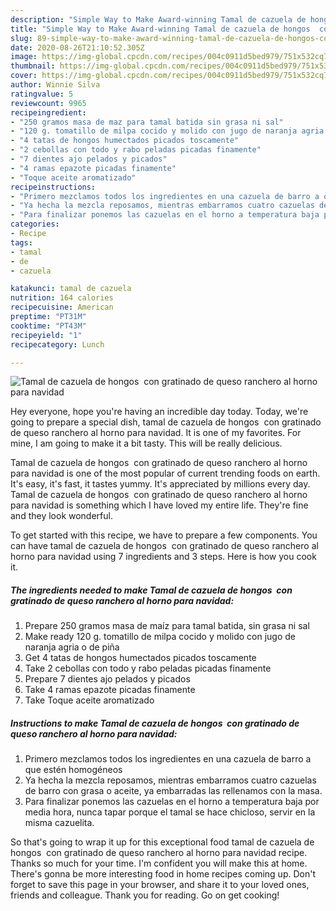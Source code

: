 ```yaml
---
description: "Simple Way to Make Award-winning Tamal de cazuela de hongos  con gratinado de queso ranchero al horno para navidad"
title: "Simple Way to Make Award-winning Tamal de cazuela de hongos  con gratinado de queso ranchero al horno para navidad"
slug: 89-simple-way-to-make-award-winning-tamal-de-cazuela-de-hongos-con-gratinado-de-queso-ranchero-al-horno-para-navidad
date: 2020-08-26T21:10:52.305Z
image: https://img-global.cpcdn.com/recipes/004c0911d5bed979/751x532cq70/tamal-de-cazuela-de-hongos-con-gratinado-de-queso-ranchero-al-horno-para-navidad-foto-principal.jpg
thumbnail: https://img-global.cpcdn.com/recipes/004c0911d5bed979/751x532cq70/tamal-de-cazuela-de-hongos-con-gratinado-de-queso-ranchero-al-horno-para-navidad-foto-principal.jpg
cover: https://img-global.cpcdn.com/recipes/004c0911d5bed979/751x532cq70/tamal-de-cazuela-de-hongos-con-gratinado-de-queso-ranchero-al-horno-para-navidad-foto-principal.jpg
author: Winnie Silva
ratingvalue: 5
reviewcount: 9965
recipeingredient:
- "250 gramos masa de maz para tamal batida sin grasa ni sal"
- "120 g. tomatillo de milpa cocido y molido con jugo de naranja agria o de pia"
- "4 tatas de hongos humectados picados toscamente"
- "2 cebollas con todo y rabo peladas picadas finamente"
- "7 dientes ajo pelados y picados"
- "4 ramas epazote picadas finamente"
- "Toque aceite aromatizado"
recipeinstructions:
- "Primero mezclamos todos los ingredientes en una cazuela de barro a que estén homogéneos"
- "Ya hecha la mezcla reposamos, mientras embarramos cuatro cazuelas de barro con grasa o aceite, ya embarradas las rellenamos con la masa."
- "Para finalizar ponemos las cazuelas en el horno a temperatura baja por media hora, nunca tapar porque el tamal se hace chicloso, servir en la misma cazuelita."
categories:
- Recipe
tags:
- tamal
- de
- cazuela

katakunci: tamal de cazuela 
nutrition: 164 calories
recipecuisine: American
preptime: "PT31M"
cooktime: "PT43M"
recipeyield: "1"
recipecategory: Lunch

---
```



![Tamal de cazuela de hongos  con gratinado de queso ranchero al horno para navidad](https://img-global.cpcdn.com/recipes/004c0911d5bed979/751x532cq70/tamal-de-cazuela-de-hongos-con-gratinado-de-queso-ranchero-al-horno-para-navidad-foto-principal.jpg)

Hey everyone, hope you're having an incredible day today. Today, we're going to prepare a special dish, tamal de cazuela de hongos  con gratinado de queso ranchero al horno para navidad. It is one of my favorites. For mine, I am going to make it a bit tasty. This will be really delicious.

Tamal de cazuela de hongos  con gratinado de queso ranchero al horno para navidad is one of the most popular of current trending foods on earth. It's easy, it's fast, it tastes yummy. It's appreciated by millions every day. Tamal de cazuela de hongos  con gratinado de queso ranchero al horno para navidad is something which I have loved my entire life. They're fine and they look wonderful.




To get started with this recipe, we have to prepare a few components. You can have tamal de cazuela de hongos  con gratinado de queso ranchero al horno para navidad using 7 ingredients and 3 steps. Here is how you cook it.

<!--inarticleads1-->

##### The ingredients needed to make Tamal de cazuela de hongos  con gratinado de queso ranchero al horno para navidad:

1. Prepare 250 gramos masa de maíz para tamal batida, sin grasa ni sal
1. Make ready 120 g. tomatillo de milpa cocido y molido con jugo de naranja agria o de piña
1. Get 4 tatas de hongos humectados picados toscamente
1. Take 2 cebollas con todo y rabo peladas picadas finamente
1. Prepare 7 dientes ajo pelados y picados
1. Take 4 ramas epazote picadas finamente
1. Take Toque aceite aromatizado




<!--inarticleads2-->

##### Instructions to make Tamal de cazuela de hongos  con gratinado de queso ranchero al horno para navidad:

1. Primero mezclamos todos los ingredientes en una cazuela de barro a que estén homogéneos
1. Ya hecha la mezcla reposamos, mientras embarramos cuatro cazuelas de barro con grasa o aceite, ya embarradas las rellenamos con la masa.
1. Para finalizar ponemos las cazuelas en el horno a temperatura baja por media hora, nunca tapar porque el tamal se hace chicloso, servir en la misma cazuelita.




So that's going to wrap it up for this exceptional food tamal de cazuela de hongos  con gratinado de queso ranchero al horno para navidad recipe. Thanks so much for your time. I'm confident you will make this at home. There's gonna be more interesting food in home recipes coming up. Don't forget to save this page in your browser, and share it to your loved ones, friends and colleague. Thank you for reading. Go on get cooking!
